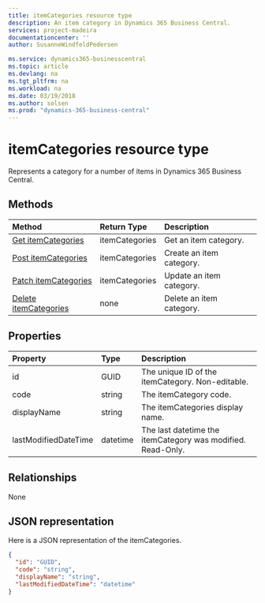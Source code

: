 ```yaml
---
title: itemCategories resource type 
description: An item category in Dynamics 365 Business Central.
services: project-madeira
documentationcenter: ''
author: SusanneWindfeldPedersen

ms.service: dynamics365-businesscentral
ms.topic: article
ms.devlang: na
ms.tgt_pltfrm: na
ms.workload: na
ms.date: 03/19/2018
ms.author: solsen
ms.prod: "dynamics-365-business-central"
---
```


# itemCategories resource type
Represents a category for a number of items in Dynamics 365 Business Central.

## Methods

| Method                                                          | Return Type  |Description             |
|:----------------------------------------------------------------|:-------------|:-----------------------|
|[Get itemCategories](../api/dynamics_itemcategories_get.md)      |itemCategories|Get an item category.   |
|[Post itemCategories](../api/dynamics_create_itemcategories.md)  |itemCategories|Create an item category.|
|[Patch itemCategories](../api/dynamics_itemcategories_update.md) |itemCategories|Update an item category.|
|[Delete itemCategories](../api/dynamics_itemcategories_delete.md)|none          |Delete an item category.|

## Properties
| Property	         | Type	  |Description                                     |
|:-------------------|:-------|:-----------------------------------------------|
|id                  |GUID    |The unique ID of the itemCategory. Non-editable.|
|code                |string  |The itemCategory code.                          |
|displayName         |string  |The itemCategories display name.                |
|lastModifiedDateTime|datetime|The last datetime the itemCategory was modified. Read-Only.|  


## Relationships
None

## JSON representation

Here is a JSON representation of the itemCategories.

```json
{
  "id": "GUID",
  "code": "string",
  "displayName": "string",
  "lastModifiedDateTime": "datetime"
}
```

